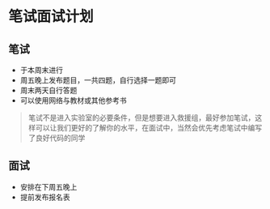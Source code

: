 # 笔试面试计划
## 笔试
- 于本周末进行
- 周五晚上发布题目，一共四题，自行选择一题即可
- 周末两天自行答题
- 可以使用网络与教材或其他参考书
> 笔试不是进入实验室的必要条件，但是想要进入救援组，最好参加笔试，这样可以让我们更好的了解你的水平，在面试中，当然会优先考虑笔试中编写了良好代码的同学
## 面试
- 安排在下周五晚上
- 提前发布报名表